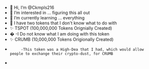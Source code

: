 - 👋 Hi, I’m @Ckmpls216
- 👀 I’m interested in ... figuring this all out
- 🌱 I’m currently learning ... everything
- 💞️ I have two tokens that I don't know what to do with 
- ✨ TSPOT (100,000,000 Tokens Orignially Created)
- �       -I Do not know what I am doing with this token
- ✨ CRUMB (10,000,000 Tokens Origionally Created)
-          -This token was a High-Dea that I had, which would allow people to exchange their crypto-dust, for CRUMB
- 

<!---
Ckmpls216/Ckmpls216 is a ✨ special ✨ repository because its `README.md` (this file) appears on your GitHub profile.
You can click the Preview link to take a look at your changes.
--->
